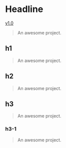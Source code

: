 # Headline

[v1.0](updates/v1.0.md)

> An awesome project.

## h1

> An awesome project.

## h2

> An awesome project.

## h3

> An awesome project.


### h3-1

> An awesome project.